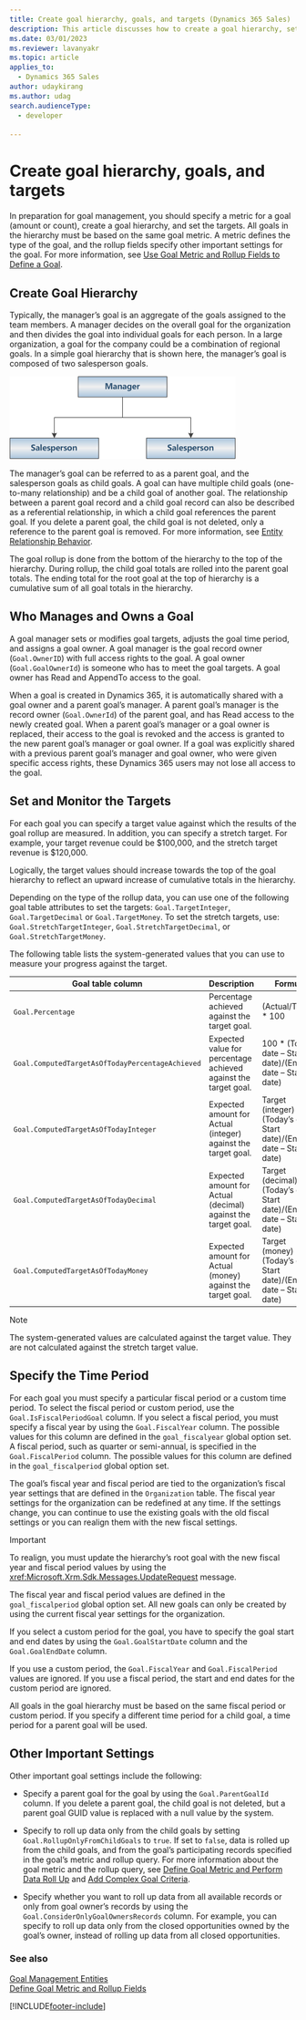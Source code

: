 ```yaml
---
title: Create goal hierarchy, goals, and targets (Dynamics 365 Sales)
description: This article discusses how to create a goal hierarchy, set and monitor the targets, specify the time period and who manages and owns a goal.
ms.date: 03/01/2023
ms.reviewer: lavanyakr
ms.topic: article
applies_to: 
  - Dynamics 365 Sales
author: udaykirang
ms.author: udag
search.audienceType: 
  - developer

---
```

# Create goal hierarchy, goals, and targets

In preparation for goal management, you should specify a metric for a goal (amount or count), create a goal hierarchy, and set the targets. All goals in the hierarchy must be based on the same goal metric. A metric defines the type of the goal, and the rollup fields specify other important settings for the goal. For more information, see [Use Goal Metric and Rollup Fields to Define a Goal](define-goal-metric-rollup-fields.md).  

<a name="BKMK_CreateHierarchy"></a>   
## Create Goal Hierarchy  
 Typically, the manager’s goal is an aggregate of the goals assigned to the team members. A manager decides on the overall goal for the organization and then divides the goal into individual goals for each person. In a large organization, a goal for the company could be a combination of regional goals. In a simple goal hierarchy that is shown here, the manager’s goal is composed of two salesperson goals.  
  
 ![Goals hierarchy.](../media/crm-v5s-em-goalshierarchy.png "Goals hierarchy")  
  
 The manager’s goal can be referred to as a parent goal, and the salesperson goals as child goals. A goal can have multiple child goals (one-to-many relationship) and be a child goal of another goal. The relationship between a parent goal record and a child goal record can also be described as a referential relationship, in which a child goal references the parent goal. If you delete a parent goal, the child goal is not deleted, only a reference to the parent goal is removed. For more information, see [Entity Relationship Behavior](/customerengagement/on-premises/developer/entity-relationship-behavior.md).  
  
 The goal rollup is done from the bottom of the hierarchy to the top of the hierarchy. During rollup, the child goal totals are rolled into the parent goal totals. The ending total for the root goal at the top of hierarchy is a cumulative sum of all goal totals in the hierarchy.  
  
<a name="BKMK_WhoManages"></a>   
## Who Manages and Owns a Goal  
 A goal manager sets or modifies goal targets, adjusts the goal time period, and assigns a goal owner. A goal manager is the goal record owner (`Goal.OwnerID`) with full access rights to the goal. A goal owner (`Goal.GoalOwnerId`) is someone who has to meet the goal targets. A goal owner has Read and AppendTo access to the goal.  
  
 When a goal is created in Dynamics 365, it is automatically shared with a goal owner and a parent goal’s manager. A parent goal’s manager is the record owner (`Goal.OwnerId`) of the parent goal, and has Read access to the newly created goal. When a parent goal’s manager or a goal owner is replaced, their access to the goal is revoked and the access is granted to the new parent goal’s manager or goal owner. If a goal was explicitly shared with a previous parent goal’s manager and goal owner, who were given specific access rights, these Dynamics 365 users may not lose all access to the goal.  
  
<a name="BKMK_SetTargets"></a>   
## Set and Monitor the Targets  
 For each goal you can specify a target value against which the results of the goal rollup are measured. In addition, you can specify a stretch target. For example, your target revenue could be $100,000, and the stretch target revenue is $120,000.  
  
 Logically, the target values should increase towards the top of the goal hierarchy to reflect an upward increase of cumulative totals in the hierarchy.  
  
 Depending on the type of the rollup data, you can use one of the following goal table attributes to set the targets: `Goal.TargetInteger`,  `Goal.TargetDecimal` or `Goal.TargetMoney`. To set the stretch targets, use:   `Goal.StretchTargetInteger`, `Goal.StretchTargetDecimal`, or `Goal.StretchTargetMoney`.  
  
 The following table lists the system-generated values that you can use to measure your progress against the target.  
  
|Goal table column|Description|Formula|  
|---------------------------|-----------------|-------------|  
|`Goal.Percentage`|Percentage achieved against the target goal.|(Actual/Target) * 100|  
|`Goal.ComputedTargetAsOfTodayPercentageAchieved`|Expected value for percentage achieved against the target goal.|100 * (Today’s date – Start date)/(End date – Start date)|  
|`Goal.ComputedTargetAsOfTodayInteger`|Expected amount for Actual (integer) against the target goal.|Target (integer) * (Today’s date – Start date)/(End date – Start date)|  
|`Goal.ComputedTargetAsOfTodayDecimal`|Expected amount for Actual (decimal) against the target goal.|Target (decimal) * (Today’s date – Start date)/(End date – Start date)|  
|`Goal.ComputedTargetAsOfTodayMoney`|Expected amount for Actual (money) against the target goal.|Target (money) * (Today’s date – Start date)/(End date – Start date)|  
  
> [!NOTE]
>  The system-generated values are calculated against the target value. They are not calculated against the stretch target value.  
  
<a name="BKMK_specifytime"></a>   
## Specify the Time Period  
 For each goal you must specify a particular fiscal period or a custom time period. To select the fiscal period or custom period, use the `Goal.IsFiscalPeriodGoal` column. If you select a fiscal period, you must specify a fiscal year by using the `Goal.FiscalYear` column. The possible values for this column are defined in the  `goal_fiscalyear` global option set. A fiscal period, such as quarter or semi-annual, is specified in the `Goal.FiscalPeriod` column. The possible values for this column are defined in the `goal_fiscalperiod` global option set.  
  
 The goal’s fiscal year and fiscal period are tied to the organization’s fiscal year settings that are defined in the `Organization` table. The fiscal year settings for the organization can be redefined at any time. If the settings change, you can continue to use the existing goals with the old fiscal settings or you can realign them with the new fiscal settings.  
  
> [!IMPORTANT]
>  To realign, you must update the hierarchy’s root goal with the new fiscal year and fiscal period values by using the <xref:Microsoft.Xrm.Sdk.Messages.UpdateRequest> message.  
  
 The fiscal year and fiscal period values are defined in the `goal_fiscalperiod` global option set. All new goals can only be created by using the current fiscal year settings for the organization.  
  
 If you select a custom period for the goal, you have to specify the goal start and end dates by using the `Goal.GoalStartDate` column and the `Goal.GoalEndDate` column.  
  
 If you use a custom period, the `Goal.FiscalYear` and `Goal.FiscalPeriod` values are ignored. If you use a fiscal period, the start and end dates for the custom period are ignored.  
  
 All goals in the goal hierarchy must be based on the same fiscal period or custom period. If you specify a different time period for a child goal, a time period for a parent goal will be used.  
  
<a name="BKMK_other"></a>   
## Other Important Settings  
 Other important goal settings include the following:  
  
-   Specify a parent goal for the goal by using the `Goal.ParentGoalId` column. If you delete a parent goal, the child goal is not deleted, but a parent goal GUID value is replaced with a null value by the system.  
  
-   Specify to roll up data only from the child goals by setting `Goal.RollupOnlyFromChildGoals` to `true`. If set to `false`, data is rolled up from the child goals, and from the goal’s participating records specified in the goal’s metric and rollup query. For more information about the goal metric and the rollup query, see [Define Goal Metric and Perform Data Roll Up](define-goal-metric-rollup-fields.md) and [Add Complex Goal Criteria](add-complex-goal-criteria.md).  
  
-   Specify whether you want to roll up data from all available records or only from goal owner’s records by using the `Goal.ConsiderOnlyGoalOwnersRecords` column. For example, you can specify to roll up data only from the closed opportunities owned by the goal’s owner, instead of rolling up data from all closed opportunities.  
  
### See also  
 [Goal Management Entities](goal-management-entities.md)   
 [Define Goal Metric and Rollup Fields](define-goal-metric-rollup-fields.md)

[!INCLUDE[footer-include](../../includes/footer-banner.md)]

